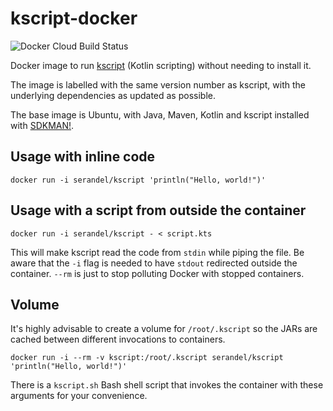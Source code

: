 # kscript-docker

![Docker Cloud Build Status](https://img.shields.io/docker/cloud/build/serandel/kscript.svg)

Docker image to run [kscript](https://github.com/holgerbrandl/kscript) (Kotlin scripting) without needing to install it.

The image is labelled with the same version number as kscript, with the underlying dependencies as updated as possible.

The base image is Ubuntu, with Java, Maven, Kotlin and kscript installed with [SDKMAN!](https://sdkman.io/).

## Usage with inline code

`docker run -i serandel/kscript 'println("Hello, world!")'`

## Usage with a script from outside the container

`docker run -i serandel/kscript - < script.kts`

This will make kscript read the code from `stdin` while piping the file. Be aware that the `-i` flag is needed to have `stdout` redirected outside the container. `--rm` is just to stop polluting Docker with stopped containers.

## Volume

It's highly advisable to create a volume for `/root/.kscript` so the JARs are cached between different invocations to containers.

`docker run -i --rm -v kscript:/root/.kscript serandel/kscript 'println("Hello, world!")'`

There is a `kscript.sh` Bash shell script that invokes the container with these arguments for your convenience.
